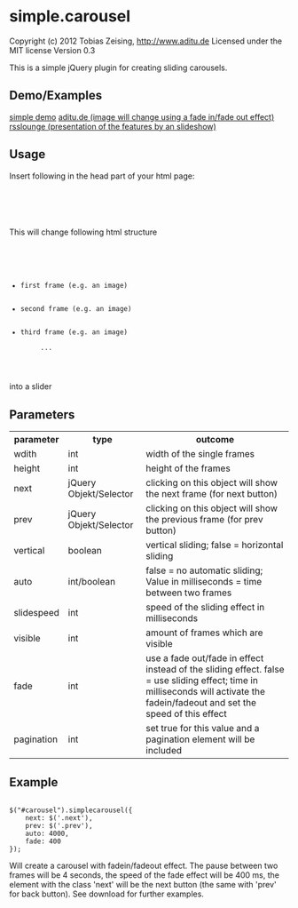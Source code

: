 simple.carousel
===============

Copyright (c) 2012 Tobias Zeising, http://www.aditu.de
Licensed under the MIT license
Version 0.3

This is a simple jQuery plugin for creating sliding carousels.


Demo/Examples
-------------

[simple demo](http://public.aditu.de/simple.carousel/example.html)
[aditu.de (image will change using a fade in/fade out effect)](http://www.aditu.de/)
[rsslounge (presentation of the features by an slideshow)](http://rsslounge.aditu.de/)


Usage
-----

Insert following in the head part of your html page:

<code>
	<script type="text/javascript" src="javascript/jquery-1.8.3.min.js"></script> 
	<script type="text/javascript" src="javascript/simple.carousel.0.3.js"></script> 
	<script type="text/javascript"> 
	jQuery(document).ready(function() {
		// initialize carousel
		$("#carousel").simplecarousel({
			next: $('.next'),
			prev: $('.prev'),
			slidespeed: 700,
			auto: 5000,
			width: 480,
			height: 280
		});
	});
	</script> 
</code>

This will change following html structure

<code>
	<ul id="carousel">
	 <li>first frame (e.g. an image)</li>
	 <li>second frame (e.g. an image)</li>
	 <li>third frame (e.g. an image)</li>
	 ...
	</ul>
</code>

into a slider


Parameters
----------

<table>
  <tr>
    <th>parameter</th><th>type</th><th>outcome</th>
  </tr>
  <tr>
    <td>wdith</td><td>int</td><td>width of the single frames</td>
  </tr>
  <tr>
    <td>height</td><td>int</td><td>height of the frames</td>
  </tr>
  <tr>
    <td>next</td><td>jQuery Objekt/Selector</td><td>clicking on this object will show the next frame (for next button)</td>
  </tr>
  <tr>
    <td>prev</td><td>jQuery Objekt/Selector</td><td>clicking on this object will show the previous frame (for prev button)</td>
  </tr>
  <tr>
    <td>vertical</td><td>boolean</td><td>vertical sliding; false = horizontal sliding</td>
  </tr>
  <tr>
    <td>auto</td><td>int/boolean</td><td>false = no automatic sliding; Value in milliseconds = time between two frames</td>
  </tr>
  <tr>
    <td>slidespeed</td><td>int</td><td>speed of the sliding effect in milliseconds</td>
  </tr>
  <tr>
    <td>visible</td><td>int</td><td>amount of frames which are visible</td>
  </tr>
  <tr>
    <td>fade</td><td>int</td><td>use a fade out/fade in effect instead of the sliding effect. false = use sliding effect; time in milliseconds will activate the fadein/fadeout and set the speed of this effect</td>
  </tr>
  <tr>
    <td>pagination</td><td>int</td><td>set true for this value and a pagination element will be included</td>
  </tr>
</table>


Example
-------

<code>
$("#carousel").simplecarousel({
    next: $('.next'),
    prev: $('.prev'),
    auto: 4000,
    fade: 400
});
</code>

Will create a carousel with fadein/fadeout effect. The pause between two frames will be 4 seconds, the speed of the fade effect will be 400 ms, the element with the class 'next' will be the next button (the same with 'prev' for back button). See download for further examples.